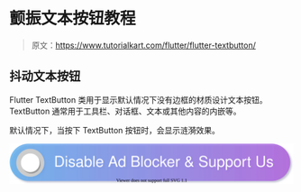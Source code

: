 # 颤振文本按钮教程

> 原文：<https://www.tutorialkart.com/flutter/flutter-textbutton/>

## 抖动文本按钮

Flutter TextButton 类用于显示默认情况下没有边框的材质设计文本按钮。TextButton 通常用于工具栏、对话框、文本或其他内容的内嵌等。

默认情况下，当按下 TextButton 按钮时，会显示涟漪效果。

[![](img/925da31b32d6bc3827932f6c8afb11bb.png)](https://www.tutorialkart.com/)